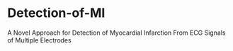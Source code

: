 # Detection-of-MI
A Novel Approach for Detection of Myocardial Infarction From ECG Signals of Multiple Electrodes
